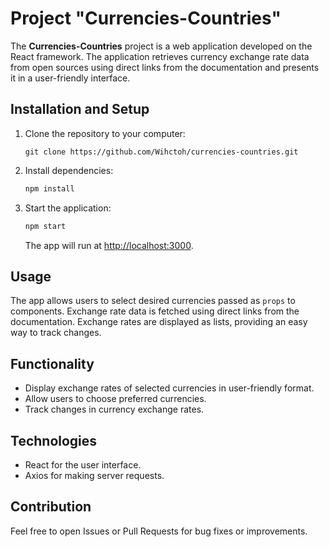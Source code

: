 # Project "Currencies-Countries"

The **Currencies-Countries** project is a web application developed on the React framework. The application retrieves currency exchange rate data from open sources using direct links from the documentation and presents it in a user-friendly interface.

## Installation and Setup

1. Clone the repository to your computer:

    ```
    git clone https://github.com/Wihctoh/currencies-countries.git
    ```

3. Install dependencies:

   ```bash
   npm install
   ```

4. Start the application:

   ```bash
   npm start
   ```

   The app will run at [http://localhost:3000](http://localhost:3000).

## Usage

The app allows users to select desired currencies passed as `props` to components. Exchange rate data is fetched using direct links from the documentation. Exchange rates are displayed as lists, providing an easy way to track changes.

## Functionality

- Display exchange rates of selected currencies in user-friendly format.
- Allow users to choose preferred currencies.
- Track changes in currency exchange rates.

## Technologies

- React for the user interface.
- Axios for making server requests.

## Contribution

Feel free to open Issues or Pull Requests for bug fixes or improvements.

